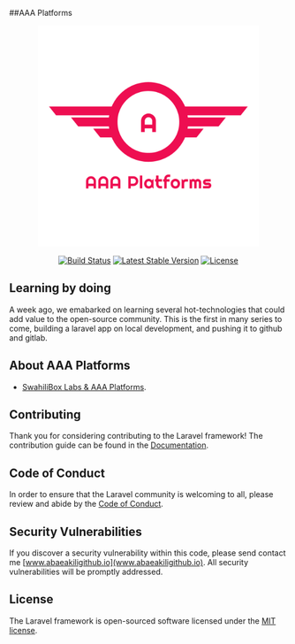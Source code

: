 ##AAA Platforms

<p align="center"><img src="/logo_transparent.png" width="400"></p>

<p align="center">
<a href="https://travis-ci.org/laravel/framework"><img src="https://travis-ci.org/laravel/framework.svg" alt="Build Status"></a>
<a href="https://packagist.org/packages/laravel/framework"><img src="https://poser.pugx.org/laravel/framework/v/stable.svg" alt="Latest Stable Version"></a>
<a href="https://packagist.org/packages/laravel/framework"><img src="https://poser.pugx.org/laravel/framework/license.svg" alt="License"></a>
</p>

## Learning by doing
A week ago, we emabarked on learning several hot-technologies that could add value to the open-source community. This is the first in many series to come, building a laravel app on local development, and pushing it to github and gitlab.

## About AAA Platforms


- [SwahiliBox Labs & AAA Platforms](https://swahilibox.co.ke).


## Contributing

Thank you for considering contributing to the Laravel framework! The contribution guide can be found in the [Documentation](#).

## Code of Conduct

In order to ensure that the Laravel community is welcoming to all, please review and abide by the [Code of Conduct](#).

## Security Vulnerabilities

If you discover a security vulnerability within this code, please send contact me [www.abaeakiligithub.io](www.abaeakiligithub.io). All security vulnerabilities will be promptly addressed.

## License

The Laravel framework is open-sourced software licensed under the [MIT license](https://opensource.org/licenses/MIT).
